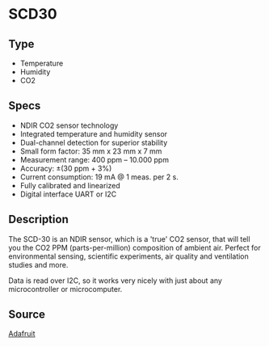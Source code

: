 # SCD30

## Type

- Temperature
- Humidity
- CO2 

## Specs

- NDIR CO2 sensor technology
- Integrated temperature and humidity sensor
- Dual-channel detection for superior stability
- Small form factor: 35 mm x 23 mm x 7 mm
- Measurement range: 400 ppm – 10.000 ppm
- Accuracy: ±(30 ppm + 3%)
- Current consumption: 19 mA @ 1 meas. per 2 s.
- Fully calibrated and linearized
- Digital interface UART or I2C

## Description

The SCD-30 is an NDIR sensor, which is a 'true' CO2 sensor, that will tell you the CO2 PPM (parts-per-million) composition of ambient air. Perfect for environmental sensing, scientific experiments, air quality and ventilation studies and more.

Data is read over I2C, so it works very nicely with just about any microcontroller or microcomputer.

## Source
[Adafruit](https://learn.adafruit.com/adafruit-scd30)
